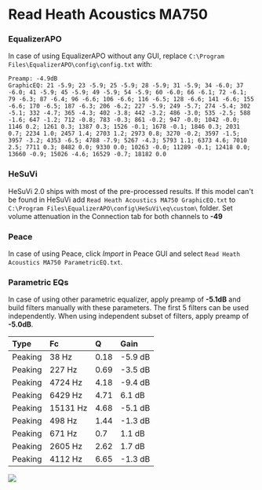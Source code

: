 # Read Heath Acoustics MA750

### EqualizerAPO
In case of using EqualizerAPO without any GUI, replace `C:\Program Files\EqualizerAPO\config\config.txt`
with:
```
Preamp: -4.9dB
GraphicEQ: 21 -5.9; 23 -5.9; 25 -5.9; 28 -5.9; 31 -5.9; 34 -6.0; 37 -6.0; 41 -5.9; 45 -5.9; 49 -5.9; 54 -5.9; 60 -6.0; 66 -6.1; 72 -6.1; 79 -6.3; 87 -6.4; 96 -6.6; 106 -6.6; 116 -6.5; 128 -6.6; 141 -6.6; 155 -6.6; 170 -6.5; 187 -6.3; 206 -6.2; 227 -5.9; 249 -5.7; 274 -5.4; 302 -5.1; 332 -4.7; 365 -4.3; 402 -3.8; 442 -3.2; 486 -3.0; 535 -2.5; 588 -1.6; 647 -1.2; 712 -0.8; 783 -0.3; 861 -0.2; 947 -0.0; 1042 -0.0; 1146 0.2; 1261 0.3; 1387 0.3; 1526 -0.1; 1678 -0.1; 1846 0.3; 2031 0.7; 2234 1.0; 2457 1.4; 2703 1.2; 2973 0.8; 3270 -0.2; 3597 -1.5; 3957 -3.2; 4353 -6.5; 4788 -7.9; 5267 -4.3; 5793 1.1; 6373 4.6; 7010 2.5; 7711 0.3; 8482 0.0; 9330 0.0; 10263 -0.0; 11289 -0.1; 12418 0.0; 13660 -0.9; 15026 -4.6; 16529 -0.7; 18182 0.0
```

### HeSuVi
HeSuVi 2.0 ships with most of the pre-processed results. If this model can't be found in HeSuVi add
`Read Heath Acoustics MA750 GraphicEQ.txt` to `C:\Program Files\EqualizerAPO\config\HeSuVi\eq\custom\` folder.
Set volume attenuation in the Connection tab for both channels to **-49**

### Peace
In case of using Peace, click *Import* in Peace GUI and select `Read Heath Acoustics MA750 ParametricEQ.txt`.

### Parametric EQs
In case of using other parametric equalizer, apply preamp of **-5.1dB** and build filters manually
with these parameters. The first 5 filters can be used independently.
When using independent subset of filters, apply preamp of **-5.0dB**.

| Type    | Fc       |    Q | Gain    |
|:--------|:---------|:-----|:--------|
| Peaking | 38 Hz    | 0.18 | -5.9 dB |
| Peaking | 227 Hz   | 0.69 | -3.5 dB |
| Peaking | 4724 Hz  | 4.18 | -9.4 dB |
| Peaking | 6429 Hz  | 4.71 | 6.1 dB  |
| Peaking | 15131 Hz | 4.68 | -5.1 dB |
| Peaking | 498 Hz   | 1.44 | -1.3 dB |
| Peaking | 671 Hz   | 0.7  | 1.1 dB  |
| Peaking | 2605 Hz  | 2.62 | 1.7 dB  |
| Peaking | 4112 Hz  | 6.65 | -1.3 dB |

![](https://raw.githubusercontent.com/jaakkopasanen/AutoEq/master/results/innerfidelity/sbaf-serious/Read%20Heath%20Acoustics%20MA750/Read%20Heath%20Acoustics%20MA750.png)